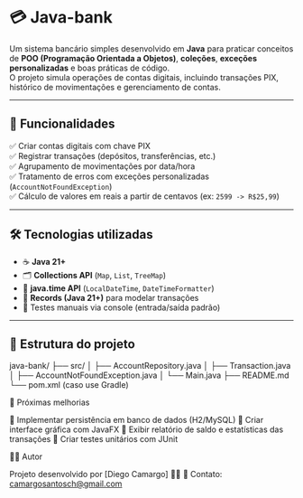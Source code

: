 # 💳 Java-bank

Um sistema bancário simples desenvolvido em **Java** para praticar conceitos de **POO (Programação Orientada a Objetos)**, **coleções**, **exceções personalizadas** e boas práticas de código.  
O projeto simula operações de contas digitais, incluindo transações PIX, histórico de movimentações e gerenciamento de contas.

---

## 🚀 Funcionalidades

✅ Criar contas digitais com chave PIX  
✅ Registrar transações (depósitos, transferências, etc.)    
✅ Agrupamento de movimentações por data/hora  
✅ Tratamento de erros com exceções personalizadas (`AccountNotFoundException`)  
✅ Cálculo de valores em reais a partir de centavos (ex: `2599 -> R$25,99`)

---

## 🛠️ Tecnologias utilizadas

- ☕ **Java 21+**
- 🗂️ **Collections API** (`Map`, `List`, `TreeMap`)
- 📅 **java.time API** (`LocalDateTime`, `DateTimeFormatter`)
- 📝 **Records (Java 21+)** para modelar transações
- 🧪 Testes manuais via console (entrada/saída padrão)

---

## 📂 Estrutura do projeto

java-bank/
├── src/
│ ├── AccountRepository.java
│ ├── Transaction.java
│ ├── AccountNotFoundException.java
│ └── Main.java
├── README.md
└── pom.xml (caso use Gradle)

📌 Próximas melhorias

🔹 Implementar persistência em banco de dados (H2/MySQL)
🔹 Criar interface gráfica com JavaFX
🔹 Exibir relatório de saldo e estatísticas das transações
🔹 Criar testes unitários com JUnit

👨‍💻 Autor

Projeto desenvolvido por [Diego Camargo] 🧑‍💻
📧 Contato: camargosantosch@gmail.com
